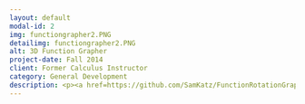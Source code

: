 ```yaml
---
layout: default
modal-id: 2
img: functiongrapher2.PNG
detailimg: functiongrapher2.PNG
alt: 3D Function Grapher
project-date: Fall 2014
client: Former Calculus Instructor
category: General Development
description: <p><a href=https://github.com/SamKatz/FunctionRotationGrapher>Source Code</a></p><p><a href="https://drive.google.com/open?id=0B0SYXy6axNB7Vng5dVk5RTRlclE">Download</a></p>This function graphing utility was created by a high school classmate named Joshua Ferrell and I during the August of 2014. This version of the application with the natives bundled in will only work on Windows. It's capable of graphing functions through a GUI and supports navigating the rotation of a 2D equation about an axis in three dimensions. The escape key will close opened graphs - 3D graphs can be navigated using WASD for horizontal movement, and the Q and E keys to ascend and descend. I personally created almost all of the program with the exception of the 3D camera navigation system (my contributions there were limited to debugging and tuning). The program is written in Java and uses the Lightweight Java Graphics Library (LWJGL) and an equation parsing library called exp4j.
---
```

